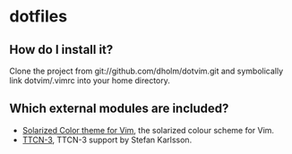 dotfiles
========

How do I install it?
--------------------

Clone the project from git://github.com/dholm/dotvim.git and symbolically link
dotvim/.vimrc into your home directory.


Which external modules are included?
------------------------------------

 * [Solarized Color theme for Vim](https://github.com/altercation/vim-colors-solarized),
   the solarized colour scheme for Vim.
 * [TTCN-3](http://www.vim.org/account/profile.php?user_id=3210), TTCN-3
   support by Stefan Karlsson.
